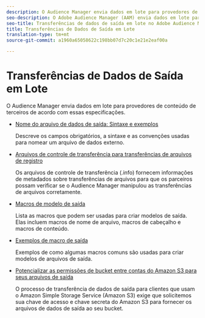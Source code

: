 ```yaml
---
description: O Audience Manager envia dados em lote para provedores de conteúdo de terceiros de acordo com essas especificações.
seo-description: O Adobe Audience Manager (AAM) envia dados em lote para provedores de conteúdo de terceiros de acordo com essas especificações.
seo-title: Transferências de dados de saída em lote no Adobe Audience Manager (AAM)
title: Transferências de Dados de Saída em Lote
translation-type: tm+mt
source-git-commit: a1960a65058622c198bb07d7c20c1e21e2eaf00a

---
```



# Transferências de Dados de Saída em Lote

O Audience Manager envia dados em lote para provedores de conteúdo de terceiros de acordo com essas especificações.

* [Nome do arquivo de dados de saída: Sintaxe e exemplos](/help/using/integration/receiving-audience-data/batch-outbound-transfers/outbound-file-name-contents.md)

   Descreve os campos obrigatórios, a sintaxe e as convenções usadas para nomear um arquivo de dados externo.

* [Arquivos de controle de transferência para transferências de arquivos de registro](/help/using/integration/receiving-audience-data/batch-outbound-transfers/transfer-control-files.md)

   Os arquivos de controle de transferência (.info) fornecem informações de metadados sobre transferências de arquivos para que os parceiros possam verificar se o Audience Manager manipulou as transferências de arquivos corretamente.

* [Macros de modelo de saída](/help/using/integration/receiving-audience-data/batch-outbound-transfers/outbound-template-macros.md)

   Lista as macros que podem ser usadas para criar modelos de saída. Elas incluem macros de nome de arquivo, macros de cabeçalho e macros de conteúdo.

* [Exemplos de macro de saída](/help/using/integration/receiving-audience-data/batch-outbound-transfers/outbound-macro-examples.md)

   Exemplos de como algumas macros comuns são usadas para criar modelos de arquivos de saída.

* [Potencializar as permissões de bucket entre contas do Amazon S3 para seus arquivos de saída](/help/using/integration/receiving-audience-data/batch-outbound-transfers/authorize-s3-cross-bucket.md)

   O processo de transferência de dados de saída para clientes que usam o Amazon Simple Storage Service (Amazon S3) exige que solicitemos sua chave de acesso e chave secreta do Amazon S3 para fornecer os arquivos de dados de saída ao seu bucket.
